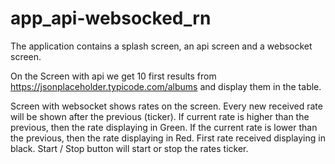 # app_api-websocked_rn
The application contains a splash screen, an api screen and a websocket screen.

On the Screen with api we get 10 first results from https://jsonplaceholder.typicode.com/albums and display them in the table.

Screen with websocket shows rates on the screen. Every new received rate will be shown after the previous (ticker). If current rate is higher than the previous, then the rate displaying in Green.
If the current rate is lower than the previous, then the rate displaying in Red. First rate received displaying in black.
Start / Stop button will start or stop the rates ticker.
